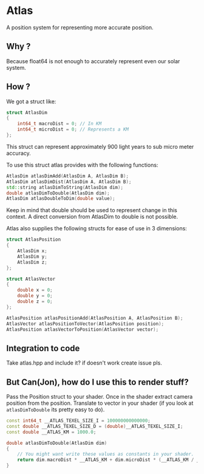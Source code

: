 # Atlas

A position system for representing more accurate position.

## Why ?

Because float64 is not enough to accurately represent even our solar system.

## How ?

We got a struct like:

```cpp
struct AtlasDim
{
    int64_t macroDist = 0; // In KM
    int64_t microDist = 0; // Represents a KM
};
```

This struct can represent approximately 900 light years to sub micro meter accuracy.

To use this struct atlas provides with the following functions:

```cpp
AtlasDim atlasDimAdd(AtlasDim A, AtlasDim B);
AtlasDim atlasDimDist(AtlasDim A, AtlasDim B);
std::string atlasDimToString(AtlasDim dim);
double atlasDimToDouble(AtlasDim dim);
AtlasDim atlasDoubleToDim(double value);
```

Keep in mind that double should be used to represent change in this context. A direct conversion from AtlasDim to double is not possible.

Atlas also supplies the following structs for ease of use in 3 dimensions:

```cpp
struct AtlasPosition
{
    AtlasDim x;
    AtlasDim y;
    AtlasDim z;
};

struct AtlasVector
{
    double x = 0;
    double y = 0;
    double z = 0;
};

AtlasPosition atlasPositionAdd(AtlasPosition A, AtlasPosition B);
AtlasVector atlasPositionToVector(AtlasPosition position);
AtlasPosition atlasVectorToPosition(AtlasVector vector);
```

## Integration to code

Take atlas.hpp and include it? if doesn't work create issue pls.

## But Can(Jon), how do I use this to render stuff?

Pass the Position struct to your shader. Once in the shader extract camera position from the position. Translate to vector in your shader (if you look at `atlasDimToDouble` its pretty easy to do).

```cpp
const int64_t __ATLAS_TEXEL_SIZE_I = 100000000000000;
const double __ATLAS_TEXEL_SIZE_D = (double)__ATLAS_TEXEL_SIZE_I;
const double __ATLAS_KM = 1000.0;

double atlasDimToDouble(AtlasDim dim)
{
    // You might want write these values as constants in your shader.
    return dim.macroDist * __ATLAS_KM + dim.microDist * (__ATLAS_KM / __ATLAS_TEXEL_SIZE_D);
}
```
